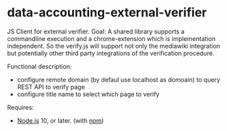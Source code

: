 # data-accounting-external-verifier
JS Client for external verifier. 
Goal: A shared library supports a commandline execution and a chrome-extension which is implementation independent. So the verify.js will support not only the mediawiki integration but potentially other third party integrations of the verification procedure.

Functional description:
* configure remote domain (by defaul use localhost as domoain) to query REST API to verify page
* configure title name to select which page to verify

Requires:
* [Node.js](https://nodejs.org/en/) 10, or later. (with [npm](https://nodejs.org/en/download/package-manager/))
